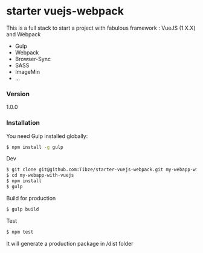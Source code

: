 # starter vuejs-webpack

This is a full stack to start a project with fabulous framework : VueJS (1.X.X) and Webpack

  - Gulp
  - Webpack
  - Browser-Sync
  - SASS
  - ImageMin
  - ...

### Version
1.0.0

### Installation

You need Gulp installed globally:

```sh
$ npm install -g gulp
```

Dev
```sh
$ git clone git@github.com:Tibze/starter-vuejs-webpack.git my-webapp-with-vuejs
$ cd my-webapp-with-vuejs
$ npm install
$ gulp
```

Build for production
```sh
$ gulp build
```

Test
```sh
$ npm test
```

It will generate a production package in /dist folder




